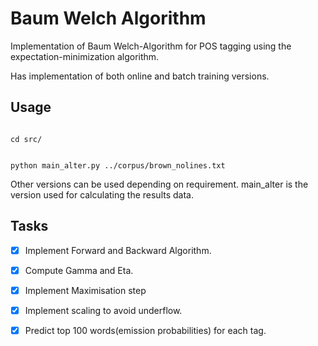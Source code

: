 # Baum Welch Algorithm
Implementation of Baum Welch-Algorithm for POS tagging using the expectation-minimization algorithm.

 Has implementation of both online and batch training versions.

## Usage
<code>
cd src/

python main_alter.py ../corpus/brown_nolines.txt
</code>

Other versions can be used depending on requirement. main_alter is the version used for calculating the results data.

## Tasks
 - [x] Implement Forward and Backward Algorithm.
 - [x] Compute Gamma and Eta.
 - [x] Implement Maximisation step
 - [x] Implement scaling to avoid underflow.
 - [x] Predict top 100 words(emission probabilities) for each tag.

